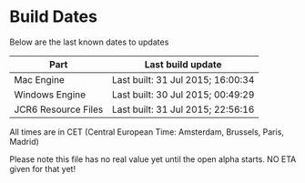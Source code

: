 # Build Dates

Below are the last known dates to updates

Part | Last build update
-----|-----
Mac Engine | Last built: 31 Jul 2015; 16:00:34
Windows Engine | Last built: 30 Jul 2015; 00:49:29
JCR6 Resource Files | Last built: 31 Jul 2015; 22:56:16
All times are in CET (Central European Time: Amsterdam, Brussels, Paris, Madrid)


Please note this file has no real value yet until the open alpha starts. NO ETA given for that yet!
